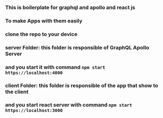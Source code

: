 ### This is boilerplate for graphql and apollo and react js
### To make Apps with them easily
### clone the repo to your device 
### server Folder: this folder is responsible of GraphQL Apollo Server
### and you start it with command `npm start`  `https://localhost:4000`
### client Folder: this folder is responsible of the app that show to the client
### and you start react server with command `npm start` `https://localhost:3000`
